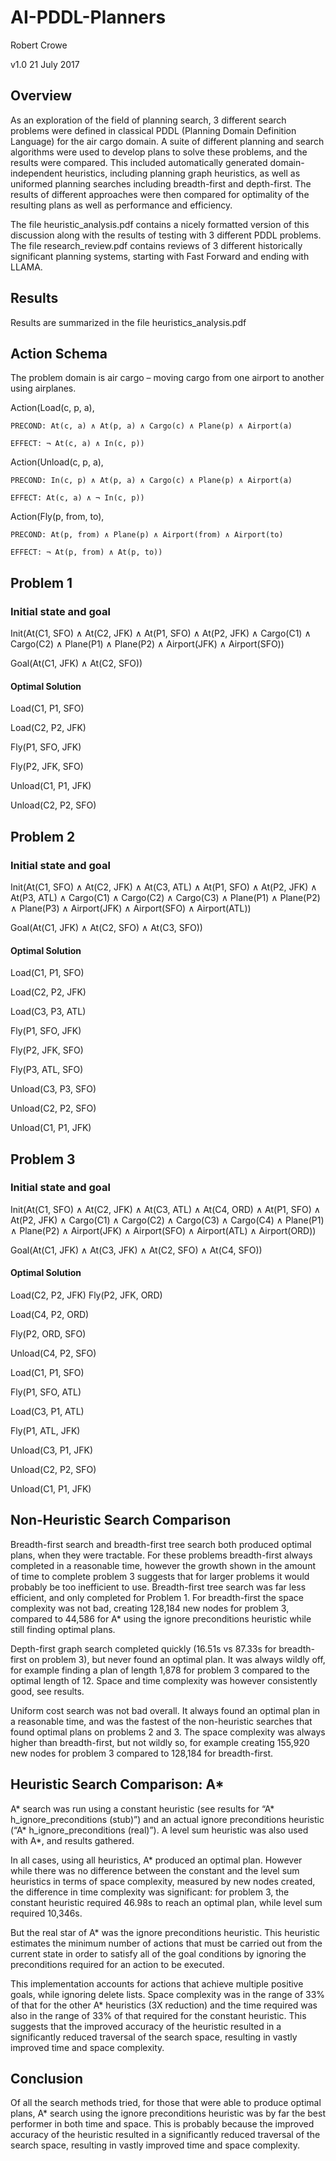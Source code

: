 # AI-PDDL-Planners
Robert Crowe

v1.0 21 July 2017

## Overview

As an exploration of the field of planning search, 3 different search problems were defined in classical PDDL (Planning Domain Definition Language) for the air cargo domain.  A suite of different planning and search algorithms were used to develop plans to solve these problems, and the results were compared.  This included automatically generated domain-independent heuristics, including planning graph heuristics, as well as uniformed planning searches including breadth-first and depth-first.  The results of different approaches were then compared for optimality of the resulting plans as well as performance and efficiency.

The file heuristic_analysis.pdf contains a nicely formatted version of this discussion along with the results of testing with 3 different PDDL problems.  The file research_review.pdf contains reviews of 3 different historically significant planning systems, starting with Fast Forward and ending with LLAMA.

## Results
Results are summarized in the file heuristics_analysis.pdf
 
## Action Schema
The problem domain is air cargo – moving cargo from one airport to another using airplanes. 

Action(Load(c, p, a),

    PRECOND: At(c, a) ∧ At(p, a) ∧ Cargo(c) ∧ Plane(p) ∧ Airport(a) 

    EFFECT: ¬ At(c, a) ∧ In(c, p)) 

Action(Unload(c, p, a), 

    PRECOND: In(c, p) ∧ At(p, a) ∧ Cargo(c) ∧ Plane(p) ∧ Airport(a) 

    EFFECT: At(c, a) ∧ ¬ In(c, p)) 

Action(Fly(p, from, to), 

    PRECOND: At(p, from) ∧ Plane(p) ∧ Airport(from) ∧ Airport(to) 

    EFFECT: ¬ At(p, from) ∧ At(p, to)) 

## Problem 1

### Initial state and goal
Init(At(C1, SFO) ∧ At(C2, JFK) ∧ At(P1, SFO) ∧ At(P2, JFK)  ∧ Cargo(C1) ∧ Cargo(C2)  ∧ Plane(P1) ∧ Plane(P2)  ∧ Airport(JFK) ∧ Airport(SFO)) 

Goal(At(C1, JFK) ∧ At(C2, SFO)) 

#### Optimal Solution

Load(C1, P1, SFO) 

Load(C2, P2, JFK) 

Fly(P1, SFO, JFK) 

Fly(P2, JFK, SFO) 

Unload(C1, P1, JFK) 

Unload(C2, P2, SFO) 

## Problem 2
### Initial state and goal
Init(At(C1, SFO) ∧ At(C2, JFK) ∧ At(C3, ATL)  ∧ At(P1, SFO) ∧ At(P2, JFK) ∧ At(P3, ATL)  ∧ Cargo(C1) ∧ Cargo(C2) ∧ Cargo(C3) ∧ Plane(P1) ∧ Plane(P2) ∧ Plane(P3) ∧ Airport(JFK) ∧ Airport(SFO) ∧ Airport(ATL)) 

Goal(At(C1, JFK) ∧ At(C2, SFO) ∧ At(C3, SFO)) 

#### Optimal Solution
Load(C1, P1, SFO) 

Load(C2, P2, JFK) 

Load(C3, P3, ATL) 

Fly(P1, SFO, JFK) 

Fly(P2, JFK, SFO) 

Fly(P3, ATL, SFO) 

Unload(C3, P3, SFO) 

Unload(C2, P2, SFO) 

Unload(C1, P1, JFK) 

## Problem 3
### Initial state and goal
Init(At(C1, SFO) ∧ At(C2, JFK) ∧ At(C3, ATL) ∧ At(C4, ORD)  ∧ At(P1, SFO) ∧ At(P2, JFK)  ∧ Cargo(C1) ∧ Cargo(C2) ∧ Cargo(C3) ∧ Cargo(C4) 
∧ Plane(P1) ∧ Plane(P2) ∧ Airport(JFK) ∧ Airport(SFO) ∧ Airport(ATL) ∧ Airport(ORD)) 

Goal(At(C1, JFK) ∧ At(C3, JFK) ∧ At(C2, SFO) ∧ At(C4, SFO)) 

#### Optimal Solution
Load(C2, P2, JFK) 
Fly(P2, JFK, ORD) 

Load(C4, P2, ORD) 

Fly(P2, ORD, SFO) 

Unload(C4, P2, SFO) 

Load(C1, P1, SFO) 

Fly(P1, SFO, ATL) 

Load(C3, P1, ATL) 

Fly(P1, ATL, JFK) 

Unload(C3, P1, JFK) 

Unload(C2, P2, SFO) 

Unload(C1, P1, JFK) 

## Non-Heuristic Search Comparison
Breadth-first search and breadth-first tree search both produced optimal plans, when they were tractable.  For these problems breadth-first always completed in a reasonable time, however the growth shown in the amount of time to complete problem 3 suggests that for larger problems it would probably be too inefficient to use.  Breadth-first tree search was far less efficient, and only completed for Problem 1.  For breadth-first the space complexity was not bad, creating 128,184 new nodes for problem 3, compared to 44,586 for A* using the ignore preconditions heuristic while still finding optimal plans. 

Depth-first graph search completed quickly (16.51s vs 87.33s for breadth-first on problem 3), but never found an optimal plan.  It was always wildly off, for example finding a plan of length 1,878 for problem 3 compared to the optimal length of 12.  Space and time complexity was however consistently good, see results. 

Uniform cost search was not bad overall.  It always found an optimal plan in a reasonable time, and was the fastest of the non-heuristic searches that found optimal plans on problems 2 and 3.  The space complexity was always higher than breadth-first, but not wildly so, for example creating 155,920 new nodes for problem 3 compared to 128,184 for breadth-first. 

## Heuristic Search Comparison: A*
A* search was run using a constant heuristic (see results for “A* h_ignore_preconditions (stub)”) and an actual ignore preconditions heuristic (“A* h_ignore_preconditions (real)”).  A level sum heuristic was also used with A*, and results gathered. 

In all cases, using all heuristics, A* produced an optimal plan.  However while there was no difference between the constant and the level sum heuristics in terms of space complexity, measured by new nodes created, the difference in time complexity was significant: for problem 3, the constant heuristic required 46.98s to reach an optimal plan, while level sum required 10,346s. 

But the real star of A* was the ignore preconditions heuristic.  This heuristic estimates the minimum number of actions that must be carried out from the current state in order to satisfy all of the goal conditions by ignoring the preconditions required for an action to be executed. 

This implementation accounts for actions that achieve multiple positive goals, while ignoring delete lists. Space complexity was in the range of 33% of that for the other A* heuristics (3X reduction) and the time required was also in the range of 33% of that required for the constant heuristic.  This suggests that the improved accuracy of the heuristic resulted in a significantly reduced traversal of the search space, resulting in vastly improved time and space complexity. 

## Conclusion 
Of all the search methods tried, for those that were able to produce optimal plans, A* search using the ignore preconditions heuristic was by far the best performer in both time and space.  This is probably because the improved accuracy of the heuristic resulted in a significantly reduced traversal of the search space, resulting in vastly improved time and space complexity. 